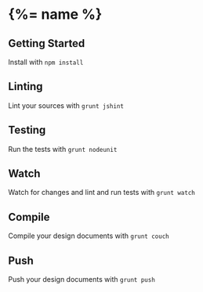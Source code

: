 # {%= name %}

## Getting Started
Install with `npm install`

## Linting
Lint your sources with `grunt jshint`

## Testing
Run the tests with `grunt nodeunit`

## Watch
Watch for changes and lint and run tests with `grunt watch`

## Compile
Compile your design documents with `grunt couch`

## Push
Push your design documents with `grunt push`


